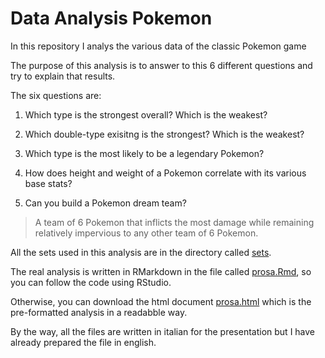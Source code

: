 # Data Analysis Pokemon
In this repository I analys the various data of the classic Pokemon game

The purpose of this analysis is to answer to this 6 different questions and try to explain that results.  

The six questions are:  
1. Which type is the strongest overall? Which is the weakest? 

2. Which double-type exisitng is the strongest? Which is the weakest?  

3. Which type is the most likely to be a legendary Pokemon?  

4. How does height and weight of a Pokemon correlate with its various base stats?  

5. Can you build a Pokemon dream team?  

  > A team of 6 Pokemon that inflicts the most damage while remaining relatively impervious to any other team of 6 Pokemon.

All the sets used in this analysis are in the directory called [sets](https://github.com/massimilianobaldo/data-analysis-pokemon/tree/master/sets).

The real analysis is written in RMarkdown in the file called [prosa.Rmd](https://github.com/massimilianobaldo/data-analysis-pokemon/tree/master/prosa.Rmd), so you can follow the code using RStudio.

Otherwise, you can download the html document [prosa.html](https://github.com/massimilianobaldo/data-analysis-pokemon/tree/master/prosa.html) which is the pre-formatted analysis in a readabble way.

By the way, all the files are written in italian for the presentation but I have already prepared the file in english.
